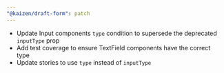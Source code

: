 ```yaml
---
"@kaizen/draft-form": patch
---
```


- Update Input components `type` condition to supersede the deprecated `inputType` prop
- Add test coverage to ensure TextField components have the correct type
- Update stories to use `type` instead of `inputType`
